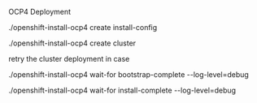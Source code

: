 OCP4 Deployment

./openshift-install-ocp4 create install-config

./openshift-install-ocp4 create cluster

retry the cluster deployment in case

./openshift-install-ocp4 wait-for bootstrap-complete --log-level=debug

./openshift-install-ocp4 wait-for install-complete --log-level=debug
